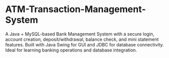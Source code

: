 # ATM-Transaction-Management-System
A Java + MySQL-based Bank Management System with a secure login, account creation, deposit/withdrawal, balance check, and mini statement features. Built with Java Swing for GUI and JDBC for database connectivity. Ideal for learning banking operations and database integration.

